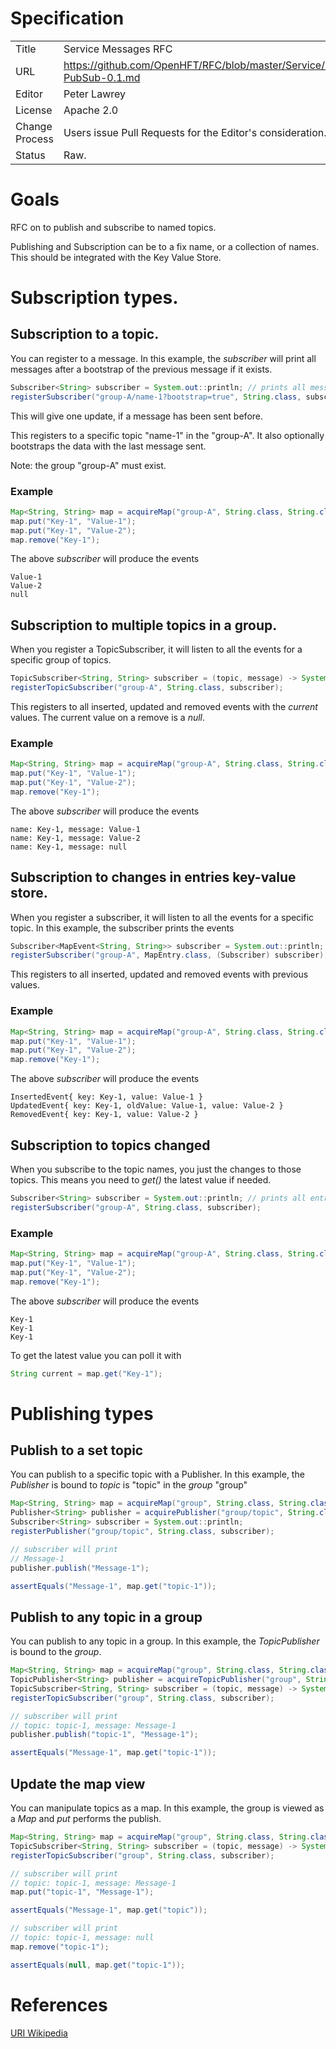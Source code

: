 # Specification

|         |                                                                     |
|:------- | ------------------------------------------------------------------- |
| Title   | Service Messages RFC                                                |
| URL     | https://github.com/OpenHFT/RFC/blob/master/Service/Messages/Service-PubSub-0.1.md |
| Editor  | Peter Lawrey                                                        |
| License | Apache 2.0                                                          |
| Change Process | Users issue Pull Requests for the Editor's consideration.    |
| Status  | Raw.                                                                |

# Goals
RFC on to publish and subscribe to named topics.

Publishing and Subscription can be to a fix name, or a collection of names.  This should be integrated with the Key Value Store. 

# Subscription types.

## Subscription to a topic.
You can register to a message. In this example, the *subscriber* will print all messages after a bootstrap of the previous message if it exists. 

```java
Subscriber<String> subscriber = System.out::println; // prints all messages
registerSubscriber("group-A/name-1?bootstrap=true", String.class, subscriber);
```
This will give one update, if a message has been sent before.

This registers to a specific topic "name-1" in the "group-A".  It also optionally bootstraps the data with the last message sent.

Note: the group "group-A" must exist.

### Example
```java
Map<String, String> map = acquireMap("group-A", String.class, String.class);
map.put("Key-1", "Value-1");
map.put("Key-1", "Value-2");
map.remove("Key-1");
```
The above *subscriber* will produce the events
```
Value-1
Value-2
null
```

## Subscription to multiple topics in a group.
When you register a TopicSubscriber, it will listen to all the events for a specific group of topics.

```java
TopicSubscriber<String, String> subscriber = (topic, message) -> System.out.println("name: "+ topic + ", message: "+message);
registerTopicSubscriber("group-A", String.class, subscriber);
```

This registers to all inserted, updated and removed events with the *current* values.  The current value on a remove is a *null*.

### Example
```java
Map<String, String> map = acquireMap("group-A", String.class, String.class);
map.put("Key-1", "Value-1");
map.put("Key-1", "Value-2");
map.remove("Key-1");
```
The above *subscriber* will produce the events
```
name: Key-1, message: Value-1
name: Key-1, message: Value-2
name: Key-1, message: null
```

## Subscription to changes in entries key-value store.
When you register a subscriber, it will listen to all the events for a specific topic. In this example, the subscriber prints the events 

```java
Subscriber<MapEvent<String, String>> subscriber = System.out::println; // prints all entries
registerSubscriber("group-A", MapEntry.class, (Subscriber) subscriber);
```

This registers to all inserted, updated and removed events with previous values.

### Example
```java
Map<String, String> map = acquireMap("group-A", String.class, String.class);
map.put("Key-1", "Value-1");
map.put("Key-1", "Value-2");
map.remove("Key-1");
```
The above *subscriber* will produce the events

```
InsertedEvent{ key: Key-1, value: Value-1 }
UpdatedEvent{ key: Key-1, oldValue: Value-1, value: Value-2 }
RemovedEvent{ key: Key-1, value: Value-2 }
```

## Subscription to topics changed
When you subscribe to the topic names, you just the changes to those topics.  This means you need to *get()* the latest value if needed.

```java
Subscriber<String> subscriber = System.out::println; // prints all entries
registerSubscriber("group-A", String.class, subscriber);
```

### Example
```java
Map<String, String> map = acquireMap("group-A", String.class, String.class);
map.put("Key-1", "Value-1");
map.put("Key-1", "Value-2");
map.remove("Key-1");
```
The above *subscriber* will produce the events

```
Key-1
Key-1
Key-1
```
To get the latest value you can poll it with

```java
String current = map.get("Key-1");
```

# Publishing types

## Publish to a set topic
You can publish to a specific topic with a Publisher. In this example, the *Publisher* is bound to *topic* is "topic" in the *group* "group"

```java
Map<String, String> map = acquireMap("group", String.class, String.class);
Publisher<String> publisher = acquirePublisher("group/topic", String.class);
Subscriber<String> subscriber = System.out::println; 
registerPublisher("group/topic", String.class, subscriber);

// subscriber will print
// Message-1
publisher.publish("Message-1");

assertEquals("Message-1", map.get("topic-1"));
```

## Publish to any topic in a group
You can publish to any topic in a group. In this example, the *TopicPublisher* is bound to the *group*.

```java
Map<String, String> map = acquireMap("group", String.class, String.class);
TopicPublisher<String> publisher = acquireTopicPublisher("group", String.class);
TopicSubscriber<String, String> subscriber = (topic, message) -> System.out.println("name: "+ topic + ", message: "+message);
registerTopicSubscriber("group", String.class, subscriber);

// subscriber will print
// topic: topic-1, message: Message-1
publisher.publish("topic-1", "Message-1");

assertEquals("Message-1", map.get("topic-1"));
```

## Update the map view
You can manipulate topics as a map.  In this example, the group is viewed as a *Map* and *put* performs the publish.

```java
Map<String, String> map = acquireMap("group", String.class, String.class);
TopicSubscriber<String, String> subscriber = (topic, message) -> System.out.println("name: "+ topic + ", message: "+message);
registerTopicSubscriber("group", String.class, subscriber);

// subscriber will print
// topic: topic-1, message: Message-1
map.put("topic-1", "Message-1");

assertEquals("Message-1", map.get("topic"));

// subscriber will print
// topic: topic-1, message: null
map.remove("topic-1");

assertEquals(null, map.get("topic-1"));
```


# References
[URI Wikipedia](http://en.wikipedia.org/wiki/Uniform_resource_identifier)

